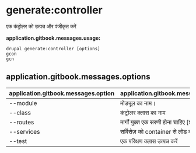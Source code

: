 # generate:controller
एक कंट्रोलर को उत्पन्न और पंजीकृत करें

**application.gitbook.messages.usage:**
```
drupal generate:controller [options]
gcon
gcn
```

## application.gitbook.messages.options
application.gitbook.messages.option | application.gitbook.messages.details
-------|-------------
--module | मोड्यूल का नाम।
--class | कंट्रोलर क्लास का नाम
--routes | मार्गों युक्त एक सरणी होना चाहिए [शीर्षक, विधि, पथ]
--services | सर्विसेज़ को container से लोड करें।
--test | एक परिक्षण क्लास उत्पन्न करें
